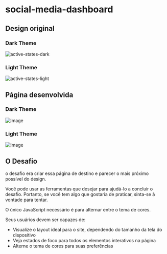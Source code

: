 # social-media-dashboard
## Design original
### Dark Theme
![active-states-dark](https://user-images.githubusercontent.com/40476367/80998741-dc536180-8e19-11ea-8410-d5afdcc84d2b.jpg)
### Light Theme
![active-states-light](https://user-images.githubusercontent.com/40476367/80998827-0016a780-8e1a-11ea-8e5d-44839db8154b.jpg)

## Página desenvolvida
### Dark Theme
![image](https://user-images.githubusercontent.com/40476367/80998920-23d9ed80-8e1a-11ea-8594-bebcb0928a67.png)
### Light Theme
![image](https://user-images.githubusercontent.com/40476367/80998891-19b7ef00-8e1a-11ea-8c56-4269c081ee4d.png)

## O Desafio

o desafio era criar essa página de destino e parecer o mais próximo possível do design.

Você pode usar as ferramentas que desejar para ajudá-lo a concluir o desafio. Portanto, se você tem algo que gostaria de praticar, sinta-se à vontade para tentar.

O único JavaScript necessário é para alternar entre o tema de cores.

Seus usuários devem ser capazes de:

* Visualize o layout ideal para o site, dependendo do tamanho da tela do dispositivo
* Veja estados de foco para todos os elementos interativos na página
* Alterne o tema de cores para suas preferências
 
